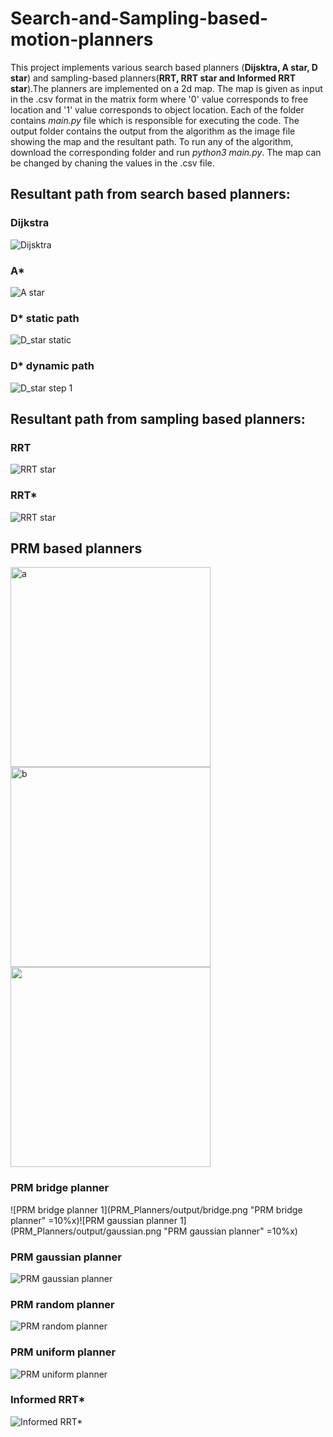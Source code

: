# Search-and-Sampling-based-motion-planners
This project implements various search based planners (**Dijsktra, A star, D star**) and sampling-based planners(**RRT, RRT star and Informed RRT star**).The planners are
implemented on a 2d map. The map is given as input in the .csv format in the matrix form where '0' value corresponds to free location and '1' value 
corresponds to object location. Each of the folder contains *main.py* file which is responsible for executing the code. The output folder contains the output from the algorithm
as the image file showing the map and the resultant path. To run any of the algorithm, download the corresponding folder and run 
*python3 main.py*. The map can be changed by chaning the values in the .csv file. 

## Resultant path from search based planners:
### Dijkstra
![Dijsktra](Astar_dijsktra/output/dijsktra.png)
### A*
![A star](Astar_dijsktra/output/Astar.png)
### D* static path
![D_star static](D_star/output/Dstar_static.png)
### D* dynamic path
![D_star step 1](D_star/output/Dstar_dyn1.png)
## Resultant path from sampling based planners:
### RRT
![RRT star](RRT_RRTstar/output/RRT.png)
### RRT*
![RRT star](RRT_RRTstar/output/RRT_star.png)
## PRM based planners
<p float="left">
  <img src="PRM_Planners/output/bridge.png" width="320" title="a" />
  <img src="/img2.png" width="320" title="b" /> 
  <img src="/img3.png" width="320" />
</p>

### PRM bridge planner
![PRM bridge planner 1](PRM_Planners/output/bridge.png "PRM bridge planner" =10%x)![PRM gaussian planner 1](PRM_Planners/output/gaussian.png "PRM gaussian planner" =10%x)
### PRM gaussian planner
![PRM gaussian planner](PRM_Planners/output/gaussian.png)
### PRM random planner
![PRM random planner](PRM_Planners/output/random.png)
### PRM uniform planner
![PRM uniform planner](PRM_Planners/output/uniform.png)
### Informed RRT*
![Informed RRT*](informed_RRT/output/Infomed_RRT_star.png)
